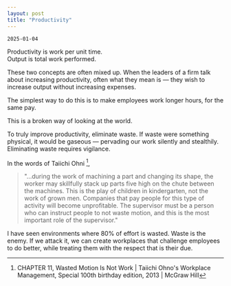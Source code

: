 ```yaml
---
layout: post
title: "Productivity"
---
```


`2025-01-04`

Productivity is work per unit time.  
Output is total work performed.  

These two concepts are often mixed up. When the leaders of a firm talk about increasing productivity, often what they mean is — they wish to increase output without increasing expenses.

The simplest way to do this is to make employees work longer hours, for the same pay.

This is a broken way of looking at the world. 

To truly improve productivity, eliminate waste. If waste were something physical, it would be gaseous  — pervading our work silently and stealthily. Eliminating waste requires vigilance.

In the words of Taiichi Ohni [^1],

> "...during the work of machining a part and changing its shape, the worker may skillfully stack up parts five high on the chute between the machines. This is the play of children in kindergarten, not the work of grown men. Companies that pay people for this type of activity will become unprofitable. The supervisor must be a person who can instruct people to not waste motion, and this is the most important role of the supervisor."

I have seen environments where 80% of effort is wasted. Waste is the enemy. If we attack it, we can create workplaces that challenge employees to do better, while treating them with the respect that is their due.

[^1]: CHAPTER 11, Wasted Motion Is Not Work |  Taiichi Ohno's Workplace Management, Special 100th birthday edition, 2013 | McGraw Hill
